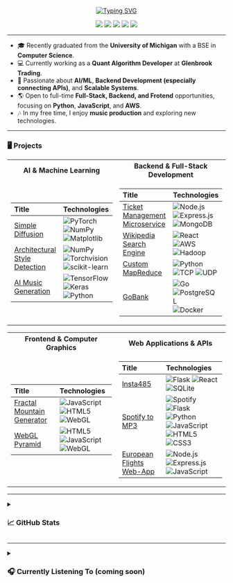 <p align="center">
<a href="https://git.io/typing-svg"><img src="https://readme-typing-svg.demolab.com?font=Fira+Code&weight=100&size=16&pause=1000&color=88F729&center=true&multiline=true&width=435&height=71&lines=Ezequiel+Cutin;Software+Engineering+-+AI%2FML+Enthusiast;Fullstack+Developer+-+Music+Production" alt="Typing SVG" /></a>
<br> 

<p align="center">
<a href="https://ezequielcutin.github.io/portfolio/" style="text-decoration: none; border: none; outline: none;">
    <img src="https://img.shields.io/badge/Portfolio-1E90FF?style=flat-square&logo=google-chrome&logoColor=white">
</a><a href="https://github.com/ezequielcutin/ezequielcutin/blob/main/fullstack%20ezequiel%20cutin%202024.pdf" style="text-decoration: none; border: none; outline: none;">
        <img src="https://img.shields.io/badge/PDF-CV-FF4500?style=flat-square&logo=adobe">
</a><a href="https://www.linkedin.com/in/ezequiel-cutin/" style="text-decoration: none; border: none; outline: none;">
    <img src="https://img.shields.io/badge/Linkedin-0A66C2?style=flat-square&logo=linkedin&logoColor=white">
</a><a href="mailto:ezequielcutin@gmail.com" style="text-decoration: none; border: none; outline: none;">
    <img src="https://img.shields.io/badge/Email-D14836?style=flat-square&logo=gmail&logoColor=white">
</a><a href="https://twitter.com/ezecutin" target="_blank" style="text-decoration: none; border: none; outline: none;">
    <img src="https://img.shields.io/badge/@ezecutin-000000?style=flat-square&logo=x&logoColor=white">
</a>
</p>


---

- 🎓 Recently graduated from the **University of Michigan** with a BSE in **Computer Science**.
- 💻 Currently working as a **Quant Algorithm Developer** at **Glenbrook Trading**.
- 🌱 Passionate about **AI/ML**, **Backend Development (especially connecting APIs)**, and **Scalable Systems**.
- 🌎 Open to full-time **Full-Stack, Backend, and Frotend** opportunities, focusing on **Python**, **JavaScript**, and **AWS**.
- 🎶 In my free time, I enjoy **music production** and exploring new technologies.

---
### 🖥️ Projects

<table>
<tr><th>AI & Machine Learning</th><th>Backend & Full-Stack Development</th></tr>
<tr><td>

| **Title** | **Technologies** |
| :--- | :--- |
| [Simple Diffusion](https://github.com/ezequielcutin/simple-diffusion) | ![PyTorch](https://img.shields.io/badge/PyTorch-EE4C2C?style=flat-square&logo=PyTorch&logoColor=white) ![NumPy](https://img.shields.io/badge/NumPy-013243?style=flat-square&logo=NumPy&logoColor=white) <br> ![Matplotlib](https://img.shields.io/badge/Matplotlib-3776AB?style=flat-square&logo=Matplotlib&logoColor=white) |
| [Architectural Style Detection](https://github.com/ezequielcutin/architecture-style-detection) | ![NumPy](https://img.shields.io/badge/NumPy-013243?style=flat-square&logo=NumPy&logoColor=white) ![Torchvision](https://img.shields.io/badge/Torchvision-EE4C2C?style=flat-square&logo=PyTorch&logoColor=white) <br> ![scikit-learn](https://img.shields.io/badge/scikit--learn-F7931E?style=flat-square&logo=scikit-learn&logoColor=white) |
| [AI Music Generation](https://github.com/ezequielcutin/ai-music-project) | ![TensorFlow](https://img.shields.io/badge/TensorFlow-FF6F00?style=flat-square&logo=TensorFlow&logoColor=white) ![Keras](https://img.shields.io/badge/Keras-D00000?style=flat-square&logo=Keras&logoColor=white) <br> ![Python](https://img.shields.io/badge/Python-3776AB?style=flat-square&logo=Python&logoColor=white) |
</td><td>

| **Title** | **Technologies** |
| :--- | :--- |
| [Ticket Management Microservice](https://github.com/ezequielcutin/rayca-eval) | ![Node.js](https://img.shields.io/badge/Node.js-339933?style=flat-square&logo=Node.js&logoColor=white) ![Express.js](https://img.shields.io/badge/Express.js-000000?style=flat-square&logo=Express&logoColor=white) <br> ![MongoDB](https://img.shields.io/badge/MongoDB-47A248?style=flat-square&logo=MongoDB&logoColor=white) |
| [Wikipedia Search Engine](https://github.com/ezequielcutin/wikipedia-search-engine) | ![React](https://img.shields.io/badge/React-61DAFB?style=flat-square&logo=React&logoColor=white) ![AWS](https://img.shields.io/badge/AWS-232F3E?style=flat-square&logo=Amazon-AWS&logoColor=white) ![Hadoop](https://img.shields.io/badge/Hadoop-66CCFF?style=flat-square&logo=Apache-Hadoop&logoColor=white) |
| [Custom MapReduce](https://github.com/abtaylor02/p4-mapreduce) | ![Python](https://img.shields.io/badge/Python-3776AB?style=flat-square&logo=Python&logoColor=white) ![TCP](https://img.shields.io/badge/TCP-00A4EF?style=flat-square&logo=TCP&logoColor=white) ![UDP](https://img.shields.io/badge/UDP-007ACC?style=flat-square&logo=UDP&logoColor=white) |
| [GoBank](https://github.com/ezequielcutin/gobank) | ![Go](https://img.shields.io/badge/Go-00ADD8?style=flat-square&logo=Go&logoColor=white) ![PostgreSQL](https://img.shields.io/badge/PostgreSQL-316192?style=flat-square&logo=PostgreSQL&logoColor=white) <br> ![Docker](https://img.shields.io/badge/Docker-2496ED?style=flat-square&logo=Docker&logoColor=white) |


</td></tr> </table>

<table>
<tr><th>Frontend & Computer Graphics</th><th>Web Applications & APIs</th></tr>
<tr><td>

| **Title** | **Technologies** |
| :--- | :--- |
| [Fractal Mountain Generator](https://github.com/ezequielcutin/fractal-mountain) | ![JavaScript](https://img.shields.io/badge/JavaScript-F7DF1E?style=flat-square&logo=JavaScript&logoColor=black) ![HTML5](https://img.shields.io/badge/HTML5-E34F26?style=flat-square&logo=HTML5&logoColor=white) <br> ![WebGL](https://img.shields.io/badge/WebGL-990000?style=flat-square&logo=WebGL&logoColor=white) |
| [WebGL Pyramid](https://github.com/ezequielcutin/webgl-pyramid) | ![HTML5](https://img.shields.io/badge/HTML5-E34F26?style=flat-square&logo=HTML5&logoColor=white) ![JavaScript](https://img.shields.io/badge/JavaScript-F7DF1E?style=flat-square&logo=JavaScript&logoColor=black) <br> ![WebGL](https://img.shields.io/badge/WebGL-990000?style=flat-square&logo=WebGL&logoColor=white) |

</td><td>

| **Title** | **Technologies** |
| :--- | :--- |
| [Insta485](https://github.com/abtaylor02/p3-insta485-clientside) | ![Flask](https://img.shields.io/badge/Flask-000000?style=flat-square&logo=Flask&logoColor=white) ![React](https://img.shields.io/badge/React-61DAFB?style=flat-square&logo=React&logoColor=white) ![SQLite](https://img.shields.io/badge/SQLite-003B57?style=flat-square&logo=SQLite&logoColor=white) |
| [Spotify to MP3](https://github.com/ezequielcutin/spotify-to-mp3) | ![Spotify](https://img.shields.io/badge/Spotify-1DB954?style=flat-square&logo=Spotify&logoColor=white) ![Flask](https://img.shields.io/badge/Flask-000000?style=flat-square&logo=Flask&logoColor=white) ![Python](https://img.shields.io/badge/Python-3776AB?style=flat-square&logo=Python&logoColor=white) <br> ![JavaScript](https://img.shields.io/badge/JavaScript-F7DF1E?style=flat-square&logo=JavaScript&logoColor=black) ![HTML5](https://img.shields.io/badge/HTML5-E34F26?style=flat-square&logo=HTML5&logoColor=white) ![CSS3](https://img.shields.io/badge/CSS3-1572B6?style=flat-square&logo=CSS3&logoColor=white) |
| [European Flights Web-App](https://github.com/ezequielcutin/dinoSOAR) | ![Node.js](https://img.shields.io/badge/Node.js-339933?style=flat-square&logo=Node.js&logoColor=white) ![Express.js](https://img.shields.io/badge/Express.js-000000?style=flat-square&logo=Express&logoColor=white) ![JavaScript](https://img.shields.io/badge/JavaScript-F7DF1E?style=flat-square&logo=JavaScript&logoColor=black) |

</td></tr> </table>

---

<details>
<summary><h3>📈 GitHub Stats</h3></summary>
<br>
<p align="center">
    <img src="http://github-profile-summary-cards.vercel.app/api/cards/profile-details?username=ezequielcutin&theme=github_dark" alt="Profile Details" />
    <img src="http://github-profile-summary-cards.vercel.app/api/cards/repos-per-language?username=ezequielcutin&theme=github_dark" alt="Top Languages" />
    <img src="http://github-profile-summary-cards.vercel.app/api/cards/most-commit-language?username=ezequielcutin&theme=github_dark" alt="Most Committed Language" />
    <img src="http://github-profile-summary-cards.vercel.app/api/cards/stats?username=ezequielcutin&theme=github_dark" alt="Stats" />
    <img src="http://github-profile-summary-cards.vercel.app/api/cards/productive-time?username=ezequielcutin&theme=github_dark&utcOffset=4" alt="Productive Time" />
</p>
</details>

---

<details>
<summary><h3>🎧 Currently Listening To (coming soon)</h3></summary>
<br>
<p align="center">
    <img src="https://spotify-github-profile.vercel.app/api/view?uid=ezecutin&cover_image=true&theme=default&show_offline=false&background_color=121212&interchange=true&bar_color=53b14f&bar_color_cover=true" alt="Spotify Now Playing" />
</p>
</details>
